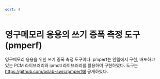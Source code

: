 ```yaml
---
sort: 4
---
```


# 영구메모리 응용의 쓰기 증폭 측정 도구(pmperf)

영구메모리 응용을 위한 쓰기 증폭 측정 도구이다. pmperf는 인텔에서 구현, 배포하고 있는 PCM 라이브러리와 ipmctl 라이브러리를 활용하여 구현하였다. 도구는 https://github.com/oslab-swrc/pmperf에 공개하였다.
